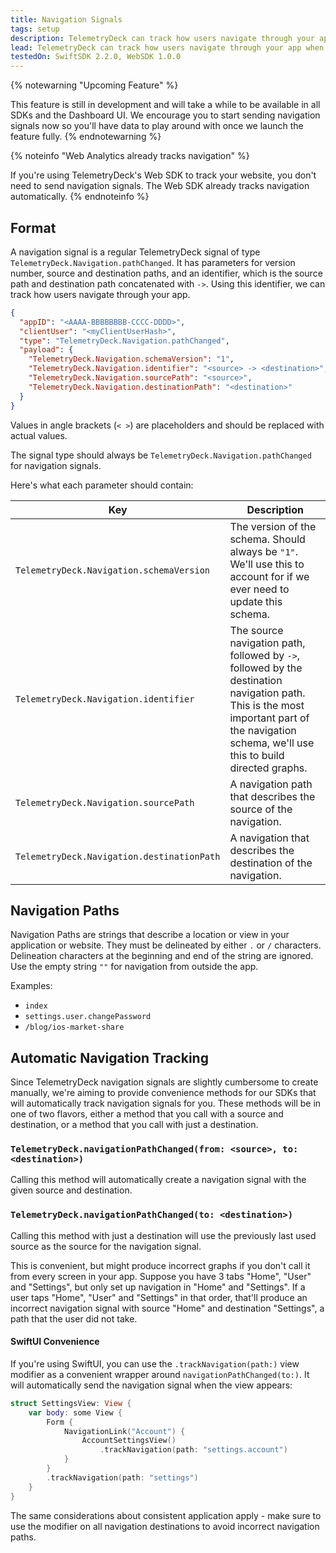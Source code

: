 ```yaml
---
title: Navigation Signals
tags: setup
description: TelemetryDeck can track how users navigate through your app when you send navigation signals. Here's how these need to look like.
lead: TelemetryDeck can track how users navigate through your app when you send navigation signals. Here's how these need to look like.
testedOn: SwiftSDK 2.2.0, WebSDK 1.0.0
---
```


{% notewarning "Upcoming Feature" %}

This feature is still in development and will take a while to be available in all SDKs and the Dashboard UI. We encourage you to start sending navigation signals now so you'll have data to play around with once we launch the feature fully.
{% endnotewarning %}

{% noteinfo "Web Analytics already tracks navigation" %}

If you're using TelemetryDeck's Web SDK to track your website, you don't need to send navigation signals. The Web SDK already tracks navigation automatically.
{% endnoteinfo %}

## Format

A navigation signal is a regular TelemetryDeck signal of type `TelemetryDeck.Navigation.pathChanged`. It has parameters for version number, source and destination paths, and an identifier, which is the source path and destination path concatenated with `->`. Using this identifier, we can track how users navigate through your app.

```json
{
  "appID": "<AAAA-BBBBBBBB-CCCC-DDDD>",
  "clientUser": "<myClientUserHash>",
  "type": "TelemetryDeck.Navigation.pathChanged",
  "payload": {
    "TelemetryDeck.Navigation.schemaVersion": "1",
    "TelemetryDeck.Navigation.identifier": "<source> -> <destination>",
    "TelemetryDeck.Navigation.sourcePath": "<source>",
    "TelemetryDeck.Navigation.destinationPath": "<destination>"
  }
}
```

Values in angle brackets (`< >`) are placeholders and should be replaced with actual values.

The signal type should always be `TelemetryDeck.Navigation.pathChanged` for navigation signals.

Here's what each parameter should contain:

| Key                                        | Description                                                                                                                                                                                   |
| ------------------------------------------ | --------------------------------------------------------------------------------------------------------------------------------------------------------------------------------------------- |
| `TelemetryDeck.Navigation.schemaVersion`   | The version of the schema. Should always be `"1"`. We'll use this to account for if we ever need to update this schema.                                                                       |
| `TelemetryDeck.Navigation.identifier`      | The source navigation path, followed by `->`, followed by the destination navigation path. This is the most important part of the navigation schema, we'll use this to build directed graphs. |
| `TelemetryDeck.Navigation.sourcePath`      | A navigation path that describes the source of the navigation.                                                                                                                                |
| `TelemetryDeck.Navigation.destinationPath` | A navigation that describes the destination of the navigation.                                                                                                                                |

## Navigation Paths

Navigation Paths are strings that describe a location or view in your application or website. They must be
delineated by either `.` or `/` characters. Delineation characters at the beginning and end of the string are
ignored. Use the empty string `""` for navigation from outside the app.

Examples:

- `index`
- `settings.user.changePassword`
- `/blog/ios-market-share`

## Automatic Navigation Tracking

Since TelemetryDeck navigation signals are slightly cumbersome to create manually, we're aiming to provide convenience methods for our SDKs that will automatically track navigation signals for you. These methods will be in one of two flavors, either a method that you call with a source and destination, or a method that you call with just a destination.

### `TelemetryDeck.navigationPathChanged(from: <source>, to: <destination>)`

Calling this method will automatically create a navigation signal with the given source and destination.

### `TelemetryDeck.navigationPathChanged(to: <destination>)`

Calling this method with just a destination will use the previously last used source as the source for the navigation signal.

This is convenient, but might produce incorrect graphs if you don't call it from every screen in your app.
Suppose you have 3 tabs "Home", "User" and "Settings", but only set up navigation in "Home" and "Settings". If
a user taps "Home", "User" and "Settings" in that order, that'll produce an incorrect navigation signal with
source "Home" and destination "Settings", a path that the user did not take.

#### SwiftUI Convenience

If you're using SwiftUI, you can use the `.trackNavigation(path:)` view modifier as a convenient wrapper around `navigationPathChanged(to:)`. It will automatically send the navigation signal when the view appears:

```swift
struct SettingsView: View {
    var body: some View {
        Form {
            NavigationLink("Account") {
                AccountSettingsView()
                    .trackNavigation(path: "settings.account")
            }
        }
        .trackNavigation(path: "settings")
    }
}
```

The same considerations about consistent application apply - make sure to use the modifier on all navigation destinations to avoid incorrect navigation paths.
